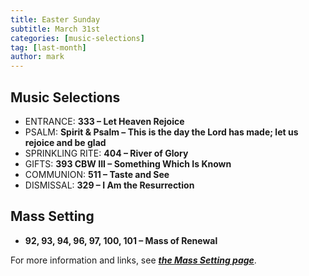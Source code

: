 ```yaml
---
title: Easter Sunday
subtitle: March 31st 
categories: [music-selections]
tag: [last-month]
author: mark
---
```


## Music Selections

- ENTRANCE: **333 – Let Heaven Rejoice**
- PSALM: **Spirit & Psalm – This is the day the Lord has made; let us rejoice and be glad**
- SPRINKLING RITE: **404 – River of Glory**
- GIFTS: **393 CBW III – Something Which Is Known**
- COMMUNION: **511 – Taste and See**
- DISMISSAL: **329 – I Am the Resurrection**

## Mass Setting

- **92, 93, 94, 96, 97, 100, 101 – Mass of Renewal**

For more information and links, see _**[the Mass Setting page](/mass-setting/)**_.
